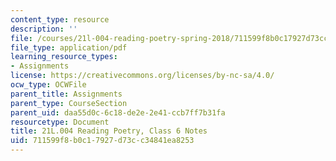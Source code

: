 ```yaml
---
content_type: resource
description: ''
file: /courses/21l-004-reading-poetry-spring-2018/711599f8b0c17927d73cc34841ea8253_MIT21L_004_class6.pdf
file_type: application/pdf
learning_resource_types:
- Assignments
license: https://creativecommons.org/licenses/by-nc-sa/4.0/
ocw_type: OCWFile
parent_title: Assignments
parent_type: CourseSection
parent_uid: daa55d0c-6c18-de2e-2e41-ccb7ff7b31fa
resourcetype: Document
title: 21L.004 Reading Poetry, Class 6 Notes
uid: 711599f8-b0c1-7927-d73c-c34841ea8253
---
```

